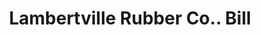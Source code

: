 ---
doi: 10.7916/D8P28988
date_other: '1880'
date_other_textual: 1880-1889
form: printed ephemera
genre:
- Invoices
name:
- Lambertville Rubber Co.
object_in_context_url: https://biggert.cul.columbia.edu/items/view/ave_biggert_00926
subject_hierarchical_geographic:
- Lambertville, New Jersey, United States
subject_name:
- Lambertville Rubber Co.
title: Lambertville Rubber Co.. Bill
sort_title: Lambertville Rubber Co.. Bill
call_number: ave_biggert_00926
coordinates:
- 40.368563,-74.943049
pid: ave_biggert_00926
identifiers: ave_biggert_00926
thumbnail: https://derivativo-2.library.columbia.edu/iiif/2/ldpd:345737/full/!256,256/0/native.jpg
permalink: "/biggert/ave_biggert_00926/"
layout: iiif-image-page
---